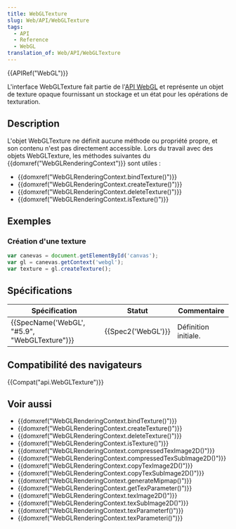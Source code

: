 ```yaml
---
title: WebGLTexture
slug: Web/API/WebGLTexture
tags:
  - API
  - Reference
  - WebGL
translation_of: Web/API/WebGLTexture
---
```

{{APIRef("WebGL")}}

L'interface WebGLTexture fait partie de l'[API WebGL](/fr/docs/Web/API/WebGL_API) et représente un objet de texture opaque fournissant un stockage et un état pour les opérations de texturation.

## Description

L'objet WebGLTexture ne définit aucune méthode ou propriété propre, et son contenu n'est pas directement accessible. Lors du travail avec des objets WebGLTexture, les méthodes suivantes du {{domxref("WebGLRenderingContext")}} sont utiles :

- {{domxref("WebGLRenderingContext.bindTexture()")}}
- {{domxref("WebGLRenderingContext.createTexture()")}}
- {{domxref("WebGLRenderingContext.deleteTexture()")}}
- {{domxref("WebGLRenderingContext.isTexture()")}}

## Exemples

### Création d'une texture

```js
var canevas = document.getElementById('canvas');
var gl = canevas.getContext('webgl');
var texture = gl.createTexture();
```

## Spécifications

| Spécification                                                | Statut                   | Commentaire          |
| ------------------------------------------------------------ | ------------------------ | -------------------- |
| {{SpecName('WebGL', "#5.9", "WebGLTexture")}} | {{Spec2('WebGL')}} | Définition initiale. |

## Compatibilité des navigateurs

{{Compat("api.WebGLTexture")}}

## Voir aussi

- {{domxref("WebGLRenderingContext.bindTexture()")}}
- {{domxref("WebGLRenderingContext.createTexture()")}}
- {{domxref("WebGLRenderingContext.deleteTexture()")}}
- {{domxref("WebGLRenderingContext.isTexture()")}}
- {{domxref("WebGLRenderingContext.compressedTexImage2D()")}}
- {{domxref("WebGLRenderingContext.compressedTexSubImage2D()")}}
- {{domxref("WebGLRenderingContext.copyTexImage2D()")}}
- {{domxref("WebGLRenderingContext.copyTexSubImage2D()")}}
- {{domxref("WebGLRenderingContext.generateMipmap()")}}
- {{domxref("WebGLRenderingContext.getTexParameter()")}}
- {{domxref("WebGLRenderingContext.texImage2D()")}}
- {{domxref("WebGLRenderingContext.texSubImage2D()")}}
- {{domxref("WebGLRenderingContext.texParameterf()")}}
- {{domxref("WebGLRenderingContext.texParameteri()")}}
